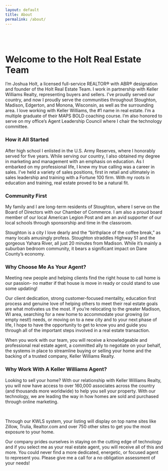 ```yaml
---
layout: default
title: About
permalink: /about/
---
```


<br>&nbsp;

# Welcome to the Holt Real Estate Team

I’m Joshua Holt, a licensed full-service REALTOR&reg; with ABR&reg; designation and founder of the Holt Real Estate Team. I work in partnership with Keller Williams Realty, representing buyers and sellers. I’ve proudly served our country, and now I proudly serve the communities throughout Stoughton, Madison, Edgerton, and Monona, Wisconsin, as well as the surrounding area. I love working with Keller Williams, the \#1 name in real estate. I’m a multiple graduate of their MAPS BOLD coaching course. I’m also honored to serve on my office’s Agent Leadership Council where I chair the technology committee.

### How it All Started

After high school I enlisted in the U.S. Army Reserves, where I honorably served for five years. While serving our country, I also obtained my degree in marketing and management with an emphasis on education. As I embarked on my professional life, I knew my true calling was a career in sales. I’ve held a variety of sales positions, first in retail and ultimately in sales leadership and training with a Fortune 100 firm. With my roots in education and training, real estate proved to be a natural fit.

### Community First

My family and I are long-term residents of Stoughton, where I serve on the Board of Directors with our Chamber of Commerce. I am also a proud board member of our local American Legion Post and am an avid supporter of our local schools through sponsorship and time in the classroom.

Stoughton is a city I love dearly and the “birthplace of the coffee break,” as many locals amusingly profess. Stoughton straddles Highway 51 and the gorgeous Yahara River, all just 20 minutes from Madison. While it’s mainly a suburban bedroom community, it bears a significant impact on Dane County’s economy.

### Why Choose Me As Your Agent?

Meeting new people and helping clients find the right house to call home is our passion- no matter if that house is move in ready or could stand to use some updating\!

Our client dedication, strong customer-focused mentality, education first process and genuine love of helping others to meet their real estate goals are what motivates us the most. If you’re relocating to the greater Madison, WI area, searching for a new home to accommodate your growing (or empty nest\!) needs, or moving on to a new city and to your next phase of life, I hope to have the opportunity to get to know you and guide you through all of the important steps involved in a real estate transaction.

When you work with our team, you will receive a knowledgeable and professional real estate agent, a committed ally to negotiate on your behalf, the systems in place to streamline buying or selling your home and the backing of a trusted company, Keller Williams Realty.

### Why Work With A Keller Williams Agent?

Looking to sell your home? With our relationship with Keller Williams Realty, you will now have access to over 160,000 associates across the country (and thousands more worldwide) to help you sell your property. With our technology, we are leading the way in how homes are sold and purchased through online marketing.

&nbsp;

Through our KWLS system, your listing will display on top name sites like Zillow, Trulia, Realtor.com and over 750 other sites to get you the most exposure to your home.

Our company prides ourselves in staying on the cutting edge of technology and if you select me as your real estate agent, you will receive all of this and more. You could never find a more dedicated, energetic, or focused agent to represent you. Please give me a call for a no obligation assessment of your needs\!